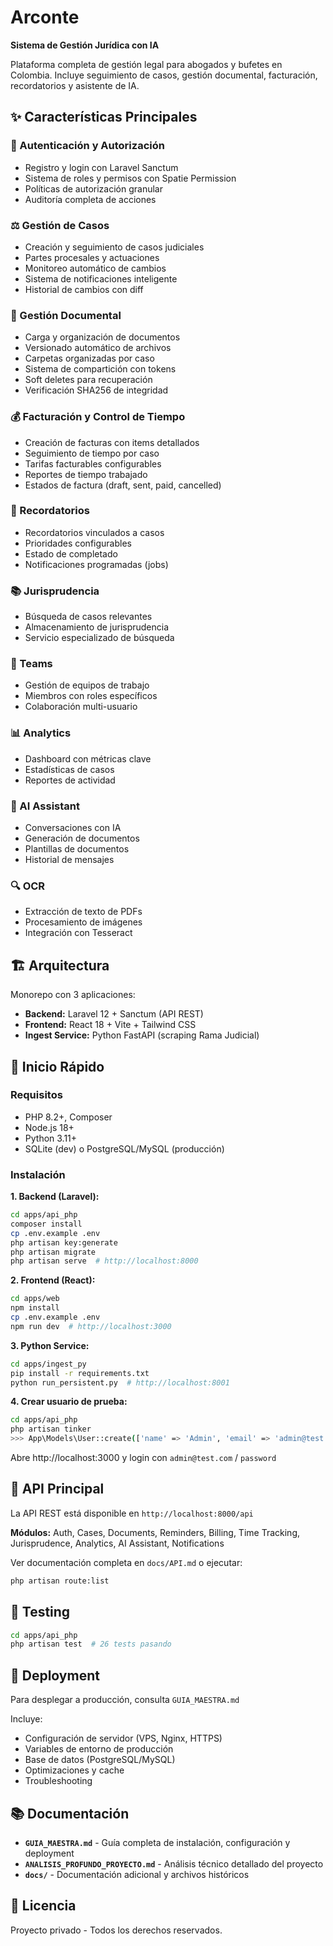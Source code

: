 # Arconte
**Sistema de Gestión Jurídica con IA**

Plataforma completa de gestión legal para abogados y bufetes en Colombia. Incluye seguimiento de casos, gestión documental, facturación, recordatorios y asistente de IA.

## ✨ Características Principales

### 🔐 Autenticación y Autorización
- Registro y login con Laravel Sanctum
- Sistema de roles y permisos con Spatie Permission
- Políticas de autorización granular
- Auditoría completa de acciones

### ⚖️ Gestión de Casos
- Creación y seguimiento de casos judiciales
- Partes procesales y actuaciones
- Monitoreo automático de cambios
- Sistema de notificaciones inteligente
- Historial de cambios con diff

### 📄 Gestión Documental
- Carga y organización de documentos
- Versionado automático de archivos
- Carpetas organizadas por caso
- Sistema de compartición con tokens
- Soft deletes para recuperación
- Verificación SHA256 de integridad

### 💰 Facturación y Control de Tiempo
- Creación de facturas con items detallados
- Seguimiento de tiempo por caso
- Tarifas facturables configurables
- Reportes de tiempo trabajado
- Estados de factura (draft, sent, paid, cancelled)

### 🔔 Recordatorios
- Recordatorios vinculados a casos
- Prioridades configurables
- Estado de completado
- Notificaciones programadas (jobs)

### 📚 Jurisprudencia
- Búsqueda de casos relevantes
- Almacenamiento de jurisprudencia
- Servicio especializado de búsqueda

### 👥 Teams
- Gestión de equipos de trabajo
- Miembros con roles específicos
- Colaboración multi-usuario

### 📊 Analytics
- Dashboard con métricas clave
- Estadísticas de casos
- Reportes de actividad

### 🤖 AI Assistant
- Conversaciones con IA
- Generación de documentos
- Plantillas de documentos
- Historial de mensajes

### 🔍 OCR
- Extracción de texto de PDFs
- Procesamiento de imágenes
- Integración con Tesseract

## 🏗️ Arquitectura

Monorepo con 3 aplicaciones:

- **Backend:** Laravel 12 + Sanctum (API REST)
- **Frontend:** React 18 + Vite + Tailwind CSS
- **Ingest Service:** Python FastAPI (scraping Rama Judicial)

## 🚀 Inicio Rápido

### Requisitos
- PHP 8.2+, Composer
- Node.js 18+
- Python 3.11+
- SQLite (dev) o PostgreSQL/MySQL (producción)

### Instalación

**1. Backend (Laravel):**
```bash
cd apps/api_php
composer install
cp .env.example .env
php artisan key:generate
php artisan migrate
php artisan serve  # http://localhost:8000
```

**2. Frontend (React):**
```bash
cd apps/web
npm install
cp .env.example .env
npm run dev  # http://localhost:3000
```

**3. Python Service:**
```bash
cd apps/ingest_py
pip install -r requirements.txt
python run_persistent.py  # http://localhost:8001
```

**4. Crear usuario de prueba:**
```bash
cd apps/api_php
php artisan tinker
>>> App\Models\User::create(['name' => 'Admin', 'email' => 'admin@test.com', 'password' => bcrypt('password')]);
```

Abre http://localhost:3000 y login con `admin@test.com` / `password`

## 📡 API Principal

La API REST está disponible en `http://localhost:8000/api`

**Módulos:** Auth, Cases, Documents, Reminders, Billing, Time Tracking, Jurisprudence, Analytics, AI Assistant, Notifications

Ver documentación completa en `docs/API.md` o ejecutar:
```bash
php artisan route:list
```

## 🧪 Testing

```bash
cd apps/api_php
php artisan test  # 26 tests pasando
```

## 🚀 Deployment

Para desplegar a producción, consulta `GUIA_MAESTRA.md`

Incluye:
- Configuración de servidor (VPS, Nginx, HTTPS)
- Variables de entorno de producción
- Base de datos (PostgreSQL/MySQL)
- Optimizaciones y cache
- Troubleshooting

## 📚 Documentación

- **`GUIA_MAESTRA.md`** - Guía completa de instalación, configuración y deployment
- **`ANALISIS_PROFUNDO_PROYECTO.md`** - Análisis técnico detallado del proyecto
- **`docs/`** - Documentación adicional y archivos históricos

## 📄 Licencia

Proyecto privado - Todos los derechos reservados.
